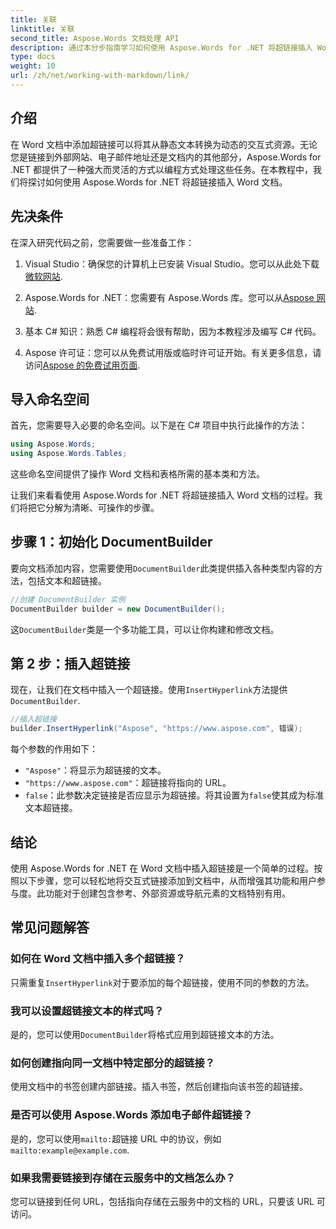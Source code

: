 ```yaml
---
title: 关联
linktitle: 关联
second_title: Aspose.Words 文档处理 API
description: 通过本分步指南学习如何使用 Aspose.Words for .NET 将超链接插入 Word 文档。使用交互式链接轻松增强您的文档。
type: docs
weight: 10
url: /zh/net/working-with-markdown/link/
---
```

## 介绍

在 Word 文档中添加超链接可以将其从静态文本转换为动态的交互式资源。无论您是链接到外部网站、电子邮件地址还是文档内的其他部分，Aspose.Words for .NET 都提供了一种强大而灵活的方式以编程方式处理这些任务。在本教程中，我们将探讨如何使用 Aspose.Words for .NET 将超链接插入 Word 文档。 

## 先决条件

在深入研究代码之前，您需要做一些准备工作：

1.  Visual Studio：确保您的计算机上已安装 Visual Studio。您可以从此处下载[微软网站](https://visualstudio.microsoft.com/).

2. Aspose.Words for .NET：您需要有 Aspose.Words 库。您可以从[Aspose 网站](https://releases.aspose.com/words/net/).

3. 基本 C# 知识：熟悉 C# 编程将会很有帮助，因为本教程涉及编写 C# 代码。

4.  Aspose 许可证：您可以从免费试用版或临时许可证开始。有关更多信息，请访问[Aspose 的免费试用页面](https://releases.aspose.com/).

## 导入命名空间

首先，您需要导入必要的命名空间。以下是在 C# 项目中执行此操作的方法：

```csharp
using Aspose.Words;
using Aspose.Words.Tables;
```

这些命名空间提供了操作 Word 文档和表格所需的基本类和方法。

让我们来看看使用 Aspose.Words for .NET 将超链接插入 Word 文档的过程。我们将把它分解为清晰、可操作的步骤。

## 步骤 1：初始化 DocumentBuilder

要向文档添加内容，您需要使用`DocumentBuilder`此类提供插入各种类型内容的方法，包括文本和超链接。

```csharp
//创建 DocumentBuilder 实例
DocumentBuilder builder = new DocumentBuilder();
```

这`DocumentBuilder`类是一个多功能工具，可以让你构建和修改文档。

## 第 2 步：插入超链接

现在，让我们在文档中插入一个超链接。使用`InsertHyperlink`方法提供`DocumentBuilder`. 

```csharp
//插入超链接
builder.InsertHyperlink("Aspose", "https://www.aspose.com", 错误);
```

每个参数的作用如下：
- `"Aspose"`：将显示为超链接的文本。
- `"https://www.aspose.com"`：超链接将指向的 URL。
- `false`：此参数决定链接是否应显示为超链接。将其设置为`false`使其成为标准文本超链接。

## 结论

使用 Aspose.Words for .NET 在 Word 文档中插入超链接是一个简单的过程。按照以下步骤，您可以轻松地将交互式链接添加到文档中，从而增强其功能和用户参与度。此功能对于创建包含参考、外部资源或导航元素的文档特别有用。

## 常见问题解答

### 如何在 Word 文档中插入多个超链接？
只需重复`InsertHyperlink`对于要添加的每个超链接，使用不同的参数的方法。

### 我可以设置超链接文本的样式吗？
是的，您可以使用`DocumentBuilder`将格式应用到超链接文本的方法。

### 如何创建指向同一文档中特定部分的超链接？
使用文档中的书签创建内部链接。插入书签，然后创建指向该书签的超链接。

### 是否可以使用 Aspose.Words 添加电子邮件超链接？
是的，您可以使用`mailto:`超链接 URL 中的协议，例如`mailto:example@example.com`.

### 如果我需要链接到存储在云服务中的文档怎么办？
您可以链接到任何 URL，包括指向存储在云服务中的文档的 URL，只要该 URL 可访问。